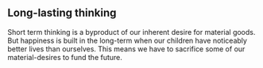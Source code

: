 ## Long-lasting thinking
Short term thinking is a byproduct of our inherent desire for material goods. But happiness is built in the long-term when our children have noticeably better lives than ourselves. This means we have to sacrifice some of our material-desires to fund the future.